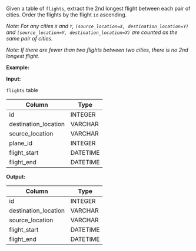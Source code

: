 ﻿
Given a table of  `flights`, extract the 2nd longest flight between each pair of cities. Order the flights by the flight  `id`  ascending.

_Note: For any cities  `X`  and  `Y`,  `(source_location=X, destination_location=Y)`  and  `(source_location=Y, destination_location=X)`  are counted as the same pair of cities._

_Note: If there are fewer than two flights between two cities, there is no 2nd longest flight._

**Example:**

**Input:**

`flights`  table


|        Column        |   Type   |
|----------------------|----------|
| id                   | INTEGER  |
| destination_location | VARCHAR  |
| source_location      | VARCHAR  |
| plane_id             | INTEGER  |
| flight_start         | DATETIME |
| flight_end           | DATETIME |



**Output:**


|        Column        |   Type   |
|----------------------|----------|
| id                   | INTEGER  |
| destination_location | VARCHAR  |
| source_location      | VARCHAR  |
| flight_start         | DATETIME |
| flight_end           | DATETIME |


